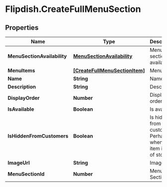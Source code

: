# Flipdish.CreateFullMenuSection

## Properties
Name | Type | Description | Notes
------------ | ------------- | ------------- | -------------
**MenuSectionAvailability** | [**MenuSectionAvailability**](MenuSectionAvailability.md) | Menu section availability | [optional] 
**MenuItems** | [**[CreateFullMenuSectionItem]**](CreateFullMenuSectionItem.md) | Menu items | [optional] 
**Name** | **String** | Name | [optional] 
**Description** | **String** | Description | [optional] 
**DisplayOrder** | **Number** | Display order | [optional] 
**IsAvailable** | **Boolean** | Is available | [optional] 
**IsHiddenFromCustomers** | **Boolean** | Is hidden from customer. Perhaps when the item is out of stock. | [optional] 
**ImageUrl** | **String** | Image url | [optional] 
**MenuSectionId** | **Number** | Menu Section Id | [optional] 


